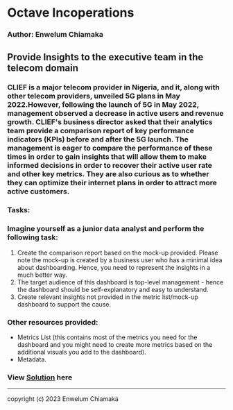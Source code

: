 # Octave Incoperations
### Author: Enwelum Chiamaka

## Provide Insights to the executive team in the telecom domain
### CLIEF is a major telecom provider in Nigeria, and it, along with other telecom providers, unveiled 5G plans in May 2022.However, following the launch of 5G in May 2022, management observed a decrease in active users and revenue growth. CLIEF's business director asked that their analytics team provide a comparison report of key performance indicators (KPIs) before and after the 5G launch. The management is eager to compare the performance of these times in order to gain insights that will allow them to make informed decisions in order to recover their active user rate and other key metrics. They are also curious as to whether they can optimize their internet plans in order to attract more active customers.

### Tasks:
### Imagine yourself as a junior data analyst and perform the following task:
1. Create the comparison report based on the mock-up provided. Please note the mock-up is created by a business user who has a minimal idea about  dashboarding. Hence, you need to represent the insights in a much better way.
2. The target audience of this dashboard is top-level management - hence the dashboard should be self-explanatory and easy to understand.
3. Create relevant insights not provided in the metric list/mock-up dashboard to support the cause.

### Other resources provided:
- Metrics List (this contains most of the metrics you need for the dashboard and you might need to create more metrics based on the additional visuals you add to the dashboard).
- Metadata.

### View [Solution](https://app.powerbi.com/links/rfNgTVcWUp?ctid=e8e74f90-d5ed-4b84-83be-3aecfb1dff03&pbi_source=linkShare&bookmarkGuid=1723866c-35ed-4e96-b6c9-4468bfb4151e) here

---

copyright (c) 2023 Enwelum Chiamaka
